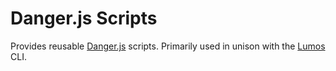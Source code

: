 # Danger.js Scripts

Provides reusable [Danger.js](https://danger.systems/js/) scripts. Primarily used in unison with the
[Lumos](https://www.npmjs.com/package/@rajzik/lumos) CLI.


